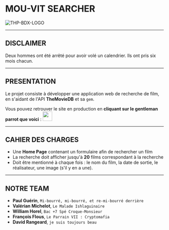 # MOU-VIT SEARCHER
![THP-BDX-LOGO](http://image.noelshack.com/fichiers/2018/45/1/1541412703-thpbdx1.png)

---
## DISCLAIMER

Deux hommes ont été arrêté pour avoir volé un calendrier. Ils ont pris six mois chacun.

---
## PRESENTATION

Le projet consiste à développer une application web de recherche de film, en s'aidant de l'API **TheMovieDB** et sa `gem`.

Vous pouvez retrouver le site en production en **cliquant sur le gentleman parrot que voici** : [<img src="https://cultofthepartyparrot.com/parrots/hd/gentlemanparrot.gif" width="30" length="30">](https://lostintravolta.herokuapp.com/)

---
## CAHIER DES CHARGES

* Une **Home Page** contenant un formulaire afin de rechercher un film
* La recherche doit afficher jusqu'à **20** films correspondant à la recherche
* Doit être mentionné à chaque fois : le nom du film, la date de sortie, le réalisateur, une image (s'il y en a une).

---
## NOTRE TEAM

* **Paul Guérin**, `Mi-bourré, mi-bourré, et re-mi-bourré derrière`
* **Valérian Michelot**, `Le Malade Ishlaguinaire`
* **William Horel**, `Bac +7 Spé Croque-Monsieur`
* **François Flous**, `Le Parrain VII : Cryptomafia`
* **David Rangeard**, `je suis toujours beau`

